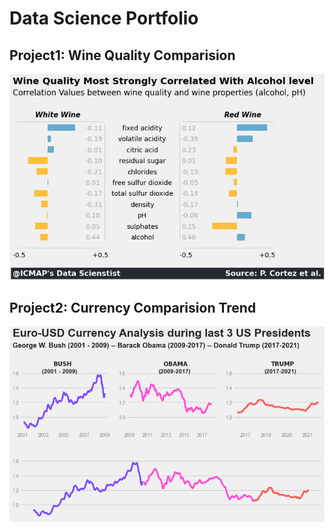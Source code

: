 # Data Science Portfolio

## Project1: Wine Quality Comparision

![](https://github.com/visionarybanda/Faizan_Portfolio/blob/main/Wine%20Quality%20Comparision.png)

## Project2: Currency Comparision Trend

![](https://github.com/visionarybanda/Faizan_Portfolio/blob/main/Euro%20USD%20currency%20Analysis.png)

